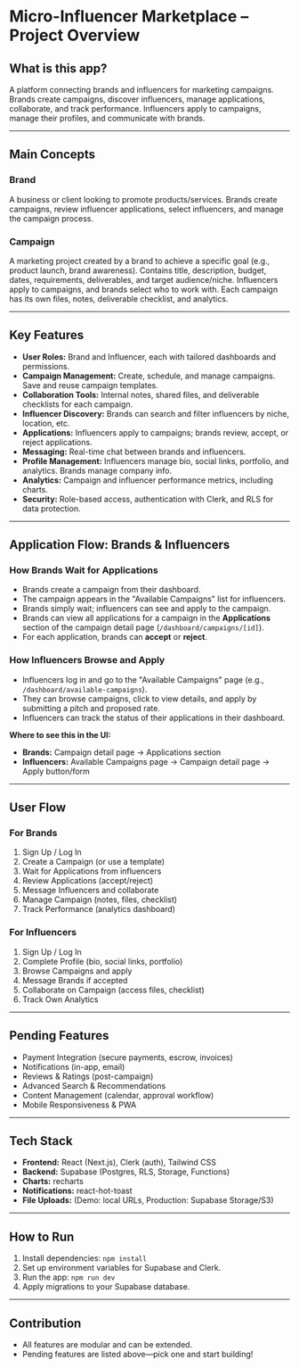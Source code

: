 # Micro-Influencer Marketplace – Project Overview

## What is this app?
A platform connecting brands and influencers for marketing campaigns. Brands create campaigns, discover influencers, manage applications, collaborate, and track performance. Influencers apply to campaigns, manage their profiles, and communicate with brands.

---

## Main Concepts

### Brand
A business or client looking to promote products/services. Brands create campaigns, review influencer applications, select influencers, and manage the campaign process.

### Campaign
A marketing project created by a brand to achieve a specific goal (e.g., product launch, brand awareness). Contains title, description, budget, dates, requirements, deliverables, and target audience/niche. Influencers apply to campaigns, and brands select who to work with. Each campaign has its own files, notes, deliverable checklist, and analytics.

---

## Key Features

- **User Roles:** Brand and Influencer, each with tailored dashboards and permissions.
- **Campaign Management:** Create, schedule, and manage campaigns. Save and reuse campaign templates.
- **Collaboration Tools:** Internal notes, shared files, and deliverable checklists for each campaign.
- **Influencer Discovery:** Brands can search and filter influencers by niche, location, etc.
- **Applications:** Influencers apply to campaigns; brands review, accept, or reject applications.
- **Messaging:** Real-time chat between brands and influencers.
- **Profile Management:** Influencers manage bio, social links, portfolio, and analytics. Brands manage company info.
- **Analytics:** Campaign and influencer performance metrics, including charts.
- **Security:** Role-based access, authentication with Clerk, and RLS for data protection.

---

## Application Flow: Brands & Influencers

### How Brands Wait for Applications
- Brands create a campaign from their dashboard.
- The campaign appears in the "Available Campaigns" list for influencers.
- Brands simply wait; influencers can see and apply to the campaign.
- Brands can view all applications for a campaign in the **Applications** section of the campaign detail page (`/dashboard/campaigns/[id]`).
- For each application, brands can **accept** or **reject**.

### How Influencers Browse and Apply
- Influencers log in and go to the "Available Campaigns" page (e.g., `/dashboard/available-campaigns`).
- They can browse campaigns, click to view details, and apply by submitting a pitch and proposed rate.
- Influencers can track the status of their applications in their dashboard.

**Where to see this in the UI:**
- **Brands:** Campaign detail page → Applications section
- **Influencers:** Available Campaigns page → Campaign detail page → Apply button/form

---

## User Flow

### For Brands
1. Sign Up / Log In
2. Create a Campaign (or use a template)
3. Wait for Applications from influencers
4. Review Applications (accept/reject)
5. Message Influencers and collaborate
6. Manage Campaign (notes, files, checklist)
7. Track Performance (analytics dashboard)

### For Influencers
1. Sign Up / Log In
2. Complete Profile (bio, social links, portfolio)
3. Browse Campaigns and apply
4. Message Brands if accepted
5. Collaborate on Campaign (access files, checklist)
6. Track Own Analytics

---

## Pending Features
- Payment Integration (secure payments, escrow, invoices)
- Notifications (in-app, email)
- Reviews & Ratings (post-campaign)
- Advanced Search & Recommendations
- Content Management (calendar, approval workflow)
- Mobile Responsiveness & PWA

---

## Tech Stack
- **Frontend:** React (Next.js), Clerk (auth), Tailwind CSS
- **Backend:** Supabase (Postgres, RLS, Storage, Functions)
- **Charts:** recharts
- **Notifications:** react-hot-toast
- **File Uploads:** (Demo: local URLs, Production: Supabase Storage/S3)

---

## How to Run
1. Install dependencies: `npm install`
2. Set up environment variables for Supabase and Clerk.
3. Run the app: `npm run dev`
4. Apply migrations to your Supabase database.

---

## Contribution
- All features are modular and can be extended.
- Pending features are listed above—pick one and start building! 